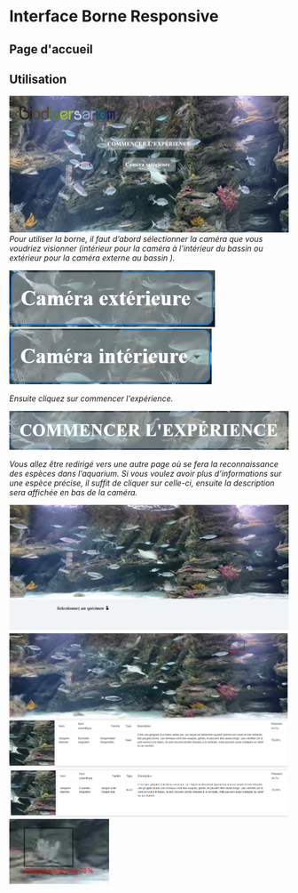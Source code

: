 # Interface Borne Responsive

## Page d'accueil

## Utilisation
![](./img/1.png)
_Pour utiliser la borne, il faut d’abord sélectionner la caméra que vous voudriez visionner (intérieur pour la caméra à l’intérieur du bassin ou extérieur pour la caméra externe au bassin )._

![](./img/2.png)
![](./img/3.png)

_Ensuite cliquez sur commencer l'expérience._

![](./img/4.png)

_Vous allez être redirigé vers une autre page où se fera la reconnaissance des espèces dans l’aquarium.
Si vous voulez avoir plus d’informations sur  une espèce précise, il suffit de cliquer sur celle-ci, ensuite la description sera affichée en bas de la caméra._

![](./img/5.png)
![](./img/8.png)
![](./img/6.png)
![](./img/7.png)
